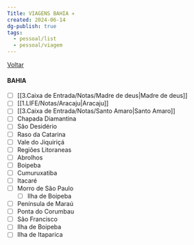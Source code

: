 ```yaml
---
Title: VIAGENS BAHIA ✈️
created: 2024-06-14
dg-publish: true
tags:
  - pessoal/list
  - pessoal/viagem
---
```

[Voltar](1.LIFE/index)
#### BAHIA 
- [ ] [[3.Caixa de Entrada/Notas/Madre de deus\|Madre de deus]]
- [ ] [[1.LIFE/Notas/Aracaju\|Aracaju]]
- [ ] [[3.Caixa de Entrada/Notas/Santo Amaro\|Santo Amaro]]
- [ ] Chapada Diamantina
- [ ] São Desidério
- [ ] Raso da Catarina
- [ ] Vale do Jiquiriçá
- [ ] Regiões Litoraneas
- [ ] Abrolhos
- [ ] Boipeba
- [ ] Cumuruxatiba
- [ ] Itacaré
- [ ] Morro de São Paulo
    - [ ] Ilha de Boipeba
- [ ] Península de Maraú
- [ ] Ponta do Corumbau
- [ ] São Francisco
- [ ] Ilha de Boipeba
- [ ] Ilha de Itaparica
